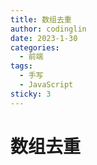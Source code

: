 ```yaml
---
title: 数组去重
author: codinglin
date: 2023-1-30
categories:
  - 前端
tags:
  - 手写
  - JavaScript
sticky: 3
---
```


# 数组去重
